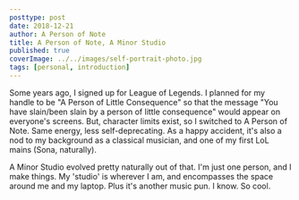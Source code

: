 ```yaml
---
posttype: post
date: 2018-12-21
author: A Person of Note
title: A Person of Note, A Minor Studio
published: true
coverImage: ../../images/self-portrait-photo.jpg
tags: [personal, introduction]
---
```




Some years ago, I signed up for League of Legends. I planned for my handle to be "A Person of Little Consequence" so that the message "You have slain/been slain by a person of little consequence" would appear on everyone's screens. But, character limits exist, so I switched to A Person of Note. Same energy, less self-deprecating. As a happy accident, it's also a nod to my background as a classical musician, and one of my first LoL mains (Sona, naturally).

A Minor Studio evolved pretty naturally out of that. I'm just one person, and I make things. My 'studio' is wherever I am, and encompasses the space around me and my laptop. Plus it's another music pun. I know. So cool.

